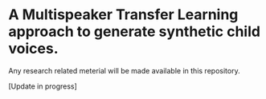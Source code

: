 # A Multispeaker Transfer Learning approach to generate synthetic child voices. 

Any research related meterial will be made available in this repository. 

[Update in progress] 
